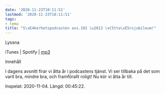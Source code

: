 ```yaml
---
date: '2020-11-23T10:11:51'
lastmod: '2020-11-23T10:11:51'
tags:
- tema
title: "S\xE4kerhetspodcasten avs.192 \u2013 \xC5tta\xE5rsjubileum!"
---
```

Lyssna

iTunes \| Spotify \| [mp3](https://traffic.libsyn.com/secure/sakerhetspodcasten/2020-11-04_Sakerhetspodcasten-8ar.mp3)

Innehåll

I dagens avsnitt firar vi åtta år i podcastens tjänst. Vi ser tillbaka på det som
varit bra, mindre bra, och framförallt roligt! Nu kör vi åtta år till.

Inspelat: 2020-11-04. Längd: 00:45:22.

